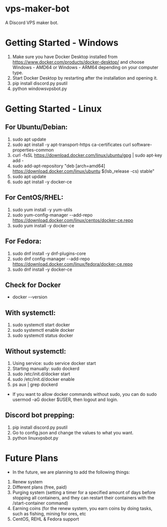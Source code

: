 # vps-maker-bot
A Discord VPS maker bot.

# Getting Started - Windows
1. Make sure you have Docker Desktop installed from https://www.docker.com/products/docker-desktop/ and choose Windows - AMD64 or Windows - ARM64 depending on your computer type.
2. Start Docker Desktop by restarting after the installation and opening it.
3. pip install discord.py psutil
4. python windowsvpsbot.py

# Getting Started - Linux
## For Ubuntu/Debian:
1. sudo apt update
2. sudo apt install -y apt-transport-https ca-certificates curl software-properties-common
3. curl -fsSL https://download.docker.com/linux/ubuntu/gpg | sudo apt-key add -
4. sudo add-apt-repository "deb [arch=amd64] https://download.docker.com/linux/ubuntu $(lsb_release -cs) stable"
5. sudo apt update
6. sudo apt install -y docker-ce
## For CentOS/RHEL:
1. sudo yum install -y yum-utils
2. sudo yum-config-manager --add-repo https://download.docker.com/linux/centos/docker-ce.repo
3. sudo yum install -y docker-ce
## For Fedora:
1. sudo dnf install -y dnf-plugins-core
2. sudo dnf config-manager --add-repo https://download.docker.com/linux/fedora/docker-ce.repo
3. sudo dnf install -y docker-ce

## Check for Docker
- docker --version
## With systemctl:
1. sudo systemctl start docker
2. sudo systemctl enable docker
3. sudo systemctl status docker
## Without systemctl:
1. Using service: sudo service docker start
2. Starting manually: sudo dockerd
3. sudo /etc/init.d/docker start
4. sudo /etc/init.d/docker enable
5. ps aux | grep dockerd
- If you want to allow docker commands without sudo, you can do sudo usermod -aG docker $USER, then logout and login.

## Discord bot prepping:
1. pip install discord.py psutil
2. Go to config.json and change the values to what you want.
3. python linuxvpsbot.py

# Future Plans
- In the future, we are planning to add the following things:
1. Renew system
2. Different plans (free, paid)
3. Purging system (setting a timer for a specified amount of days before stopping all containers, and they can restart their containers with the /start-container command)
4. Earning coins (for the renew system, you earn coins by doing tasks, such as fishing, mining for ores, etc
5. CentOS, REHL & Fedora support
